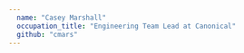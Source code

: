 ```yaml
---
  name: "Casey Marshall"
  occupation_title: "Engineering Team Lead at Canonical"
  github: "cmars"
---
```

